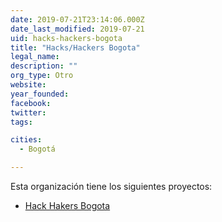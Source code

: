 ```yaml
---
date: 2019-07-21T23:14:06.000Z
date_last_modified: 2019-07-21
uid: hacks-hackers-bogota
title: "Hacks/Hackers Bogota"
legal_name: 
description: ""
org_type: Otro
website: 
year_founded: 
facebook: 
twitter: 
tags:

cities: 
  - Bogotá

---
```


Esta organización tiene los siguientes proyectos:

- [Hack Hakers Bogota](/i/hack-hakers-bogota.html)
